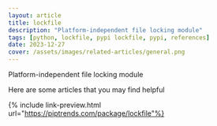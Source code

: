 ```yaml
---
layout: article
title: lockfile
description: "Platform-independent file locking module"
tags: [python, lockfile, pypi lockfile, pypi, references]
date: 2023-12-27
cover: /assets/images/related-articles/general.png
---
```


Platform-independent file locking module

Here are some articles that you may find helpful

{% include link-preview.html url="https://piptrends.com/package/lockfile"%}